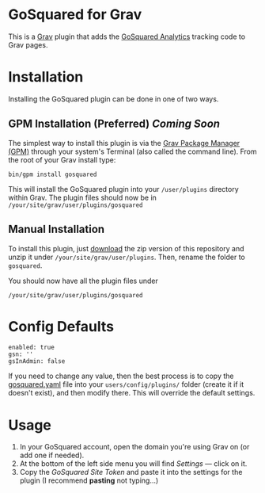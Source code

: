 # GoSquared for Grav

This is a [Grav](http://getgrav.org) plugin that adds the [GoSquared Analytics](https://gosquared.com) tracking code to Grav pages.

# Installation

Installing the GoSquared plugin can be done in one of two ways.

## GPM Installation (Preferred) _Coming Soon_

The simplest way to install this plugin is via the [Grav Package Manager (GPM)](http://learn.getgrav.org/advanced/grav-gpm) through your system's Terminal (also called the command line).  From the root of your Grav install type:

`bin/gpm install gosquared`

This will install the GoSquared plugin into your `/user/plugins` directory within Grav. The plugin files should now be in `/your/site/grav/user/plugins/gosquared`

## Manual Installation

To install this plugin, just [download](https://github.com/cppl/grav-gosquared/archive/master.zip) the zip version of this repository and unzip it under `/your/site/grav/user/plugins`. Then, rename the folder to `gosquared`.

You should now have all the plugin files under

    /your/site/grav/user/plugins/gosquared

# Config Defaults

```
enabled: true  
gsn: ''  
gsInAdmin: false
```

If you need to change any value, then the best process is to copy the [gosquared.yaml](gosquared.yaml) file into your `users/config/plugins/` folder (create it if it doesn't exist), and then modify there. This will override the default settings.

# Usage

1. In your GoSquared account, open the domain you're using Grav on (or add one if needed).
2. At the bottom of the left side menu you will find *Settings* — click on it.
3. Copy the *GoSquared Site Token* and paste it into the settings for the plugin (I recommend **pasting** not typing...)
